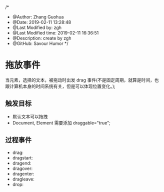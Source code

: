 /*
* @Author: Zhang Guohua
* @Date:   2019-02-11 13:28:48
* @Last Modified by:   zgh
* @Last Modified time: 2019-02-11 16:36:51
* @Description: create by zgh
* @GitHub: Savour Humor
*/
# 拖放事件

当元素，选择的文本，被拖动时出发 drag 事件(不是固定周期，就算是时间，也跟计算机本身的时间系统有关，但是可以体现位置变化。);


## 触发目标
- 默认文本可以拖拽
- Document, Element 需要添加 draggable="true";

## 过程事件

- drag:
- dragstart:
- dragend:
- dragover:
- dragenter:
- dragleave:
- drop: